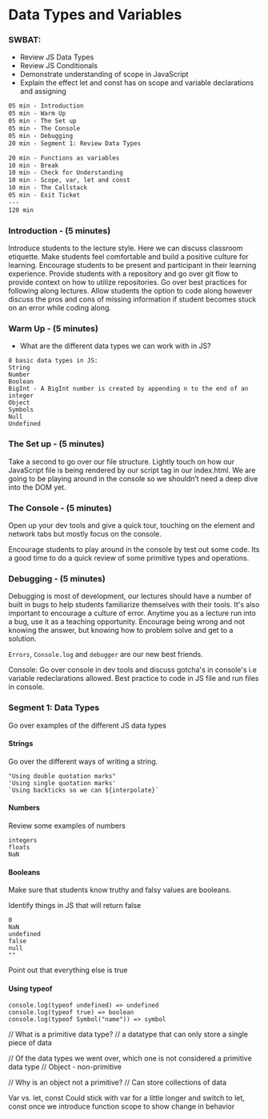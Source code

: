 # Data Types and Variables

### SWBAT: 
- Review JS Data Types
- Review JS Conditionals 
- Demonstrate understanding of scope in JavaScript 
- Explain the effect let and const has on scope and variable declarations and assigning 

```txt
05 min - Introduction
05 min - Warm Up
05 min - The Set up
05 min - The Console
05 min - Debugging
20 min - Segment 1: Review Data Types

20 min - Functions as variables
10 min - Break
10 min - Check for Understanding
10 min - Scope, var, let and const
10 min - The Callstack
05 min - Exit Ticket
---
120 min
```

### Introduction - (5 minutes)

Introduce students to the lecture style. Here we can discuss classroom etiquette. Make students feel comfortable and build a positive culture for learning. Encourage students to be present and participant in their learning experience. Provide students with a repository and go over git flow to provide context on how to utilize repositories. Go over best practices for following along lectures. Allow students the option to code along however discuss the pros and cons of missing information if student becomes stuck on an error while coding along.

### Warm Up - (5 minutes)

- What are the different data types we can work with in JS?

```
8 basic data types in JS:
String 
Number 
Boolean
BigInt - A BigInt number is created by appending n to the end of an integer
Object
Symbols
Null
Undefined
```

### The Set up - (5 minutes)

Take a second to go over our file structure.
Lightly touch on how our JavaScript file is being rendered by our script tag in our index.html. We are going to be playing around in the console so we shouldn’t need a deep dive into the DOM yet.

### The Console - (5 minutes)

Open up your dev tools and give a quick tour, touching on the element and network tabs but mostly focus on the console.

Encourage students to play around in the console by test out some code. Its a good time to do a quick review of some primitive types and operations.

### Debugging - (5 minutes)

Debugging is most of development, our lectures should have a number of built in bugs to help students familiarize themselves with their tools. It's also important to encourage a culture of error. Anytime you as a lecture run into a bug, use it as a teaching opportunity. Encourage being wrong and not knowing the answer, but knowing how to problem solve and get to a solution.

`Errors`, `Console.log` and `debugger` are our new best friends.

Console:
Go over console in dev tools and discuss gotcha's in console's i.e variable redeclarations allowed. Best practice to code in JS file and run files in console.

### Segment 1: Data Types 
Go over examples of the different JS data types

#### Strings

Go over the different ways of writing a string. 

```
"Using double quotation marks"
'Using single quotation marks'
`Using backticks so we can ${interpolate}`
```

#### Numbers
Review some examples of numbers
```
integers 
floats
NaN 
```

#### Booleans
Make sure that students know truthy and falsy values are booleans.

Identify things in JS that will return false

```
0
NaN
undefined
false
null
""
```

Point out that everything else is true

#### Using typeof

``` 
console.log(typeof undefined) => undefined
console.log(typeof true) => boolean
console.log(typeof Symbol("name")) => symbol
```

// What is a primitive data type? 
// a datatype that can only store a single piece of data

// Of the data types we went over, which one is not considered a primitive data type
// Object - non-primitive

// Why is an object not a primitive? 
// Can store collections of data











Var vs. let, const
Could stick with var for a little longer and switch to let, const once we introduce function scope to show change in behavior

